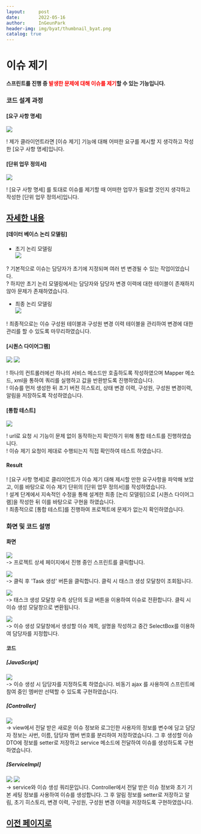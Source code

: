 ```yaml
---
layout:     post
date:       2022-05-16
author:     InGeunPark
header-img: img/byat/thumbnail_byat.png
catalog: true
---
```


# 이슈 제기

<p style="font-weight:bold">스프린트를 진행 중 <font style="color: red;">발생한 문제에 대해 이슈를 제기</font>할 수 있는 기능입니다. </p>

### 코드 설계 과정

#### [요구 사항 명세]
<img src="../../../../img/byat/issueRegist/issue-regist_1.PNG"> <br>

! 제가 클라이언트라면 [이슈 제기] 기능에 대해 어떠한 요구를 제시할 지 생각하고 작성한 [요구 사항 명세]입니다.

#### [단위 업무 정의서] 

<img src="../../../../img/byat/issueRegist/issue-regist_2.PNG"> <br>

! [요구 사항 명세] 를 토대로 이슈를 제기할 때 어떠한 업무가 필요할 것인지 생각하고 작성한 [단위 업무 정의서]입니다.

## [자세한 내용](https://www.notion.so/64f066b6ee4948f0926f0790b553dcad)

#### [데이터 베이스 논리 모델링]
- 초기 논리 모델링 <br>
<img src="../../../../img/byat/issueRegist/issue-regist_3.png"> <br>

? 기본적으로 이슈는 담당자가 초기에 지정되며 여러 번 변경될 수 있는 작업이었습니다. <br>
? 하지만 초기 논리 모델링에서는 담당자와 담당자 변경 이력에 대한 테이블이 존재하지 않아 문제가 존재하였습니다.

- 최종 논리 모델링 <br>
<img src="../../../../img/byat/issueRegist/issue-regist_4.PNG"> <br>

! 최종적으로는 이슈 구성원 테이블과 구성원 변경 이력 테이블을 관리하여 변경에 대한 관리를 할 수 있도록 마무리하였습니다.

#### [시퀀스 다이어그램]

<img src="../../../../img/byat/issueRegist/issue-regist_5.PNG">
<img src="../../../../img/byat/issueRegist/issue-regist_6.PNG"><br>

! 하나의 컨트롤러에선 하나의 서비스 메소드만 호출하도록 작성하였으며 Mapper 메소드, xml을 통하여 쿼리를 실행하고 값을 반환받도록 진행하였습니다. <br>
! 이슈를 먼저 생성한 뒤 초기 버전 히스토리, 상태 변경 이력, 구성원, 구성원 변경이력, 알림을 저장하도록 작성하였습니다.

#### [통합 테스트]

<img src="../../../../img/byat/issueRegist/issue-regist_7.PNG"> <br>

! url로 요청 시 기능이 문제 없이 동작하는지 확인하기 위해 통합 테스트를 진행하였습니다. <br>
! 이슈 제기 요청이 제대로 수행되는지 직접 확인하여 테스트 하였습니다.

#### Result
! [요구 사항 명세]로 클리이언트가 이슈 제기 대해 제시할 만한 요구사항을 파악해 보았고, 이를 바탕으로 이슈 제기 단위의 [단위 업무 정의서]를 작성하였습니다.  <br>
! 설계 단계에서 지속적인 수정을 통해 설계한 최종 [논리 모델링]으로  [시퀀스 다이어그램]을 작성한 뒤 이를 바탕으로 구현을 하였습니다. <br>
! 최종적으로 [통합 테스트]를 진행하여 프로젝트에 문제가 없는지 확인하였습니다.

### 화면 및 코드 설명

#### 화면
<img src="../../../../img/byat/issueRegist/issue-regist_8.PNG"> <br>
-> 프로젝트 상세 페이지에서 진행 중인 스프린트를 클릭합니다.

<img src="../../../../img/byat/issueRegist/issue-regist_9.PNG"> <br>
-> 클릭 후 'Task 생성' 버튼을 클릭합니다. 클릭 시 태스크 생성 모달창이 조회됩니다.

<img src="../../../../img/byat/issueRegist/issue-regist_10.PNG"> <br>
-> 태스크 생성 모달창 우측 상단의 토글 버튼을 이용하여 이슈로 전환합니다. 클릭 시 이슈 생성 모달창으로 변환됩니다.

<img src="../../../../img/byat/issueRegist/issue-regist_11.PNG"> <br>
-> 이슈 생성 모달창에서 생성할 이슈 제목, 설명을 작성하고 중간 SelectBox를 이용하여 담당자를 지정합니다.

#### 코드

##### [JavaScript]
<img src="../../../../img/byat/issueRegist/issue-regist_12.PNG"> <br>
-> 이슈 생성 시 담당자를 지정하도록 하였습니다. 비동기 ajax 를 사용하여 스프린트에 참여 중인 멤버만 선택할 수 있도록 구현하였습니다.

##### [Controller]
<img src="../../../../img/byat/issueRegist/issue-regist_13.PNG"> <br>
-> view에서 전달 받은 새로운 이슈 정보와 로그인한 사용자의 정보를 변수에 담고 담당자 정보는 사번, 이름, 담당자 멤버 번호를 분리하여 저장하였습니다. 그 후 생성할 이슈 DTO에 정보를 setter로 저장하고 service 메소드에 전달하여 이슈를 생성하도록 구현하였습니다.

##### [ServiceImpl]
<img src="../../../../img/byat/issueRegist/issue-regist_14.PNG">
<img src="../../../../img/byat/issueRegist/issue-regist_15.PNG"><br>
-> service와 이슈 생성 쿼리문입니다. Controller에서 전달 받은 이슈 정보와 초기 기본 세팅 정보를 사용하여 이슈를 생성합니다. 그 후 알림 정보를 setter로 저장하고 알림, 초기 히스토리, 변경 이력, 구성원, 구성원 변경 이력을 저장하도록 구현하였씁니다.

## [이전 페이지로](https://ingeunpark.github.io/2022/05/16/byat/#list)



